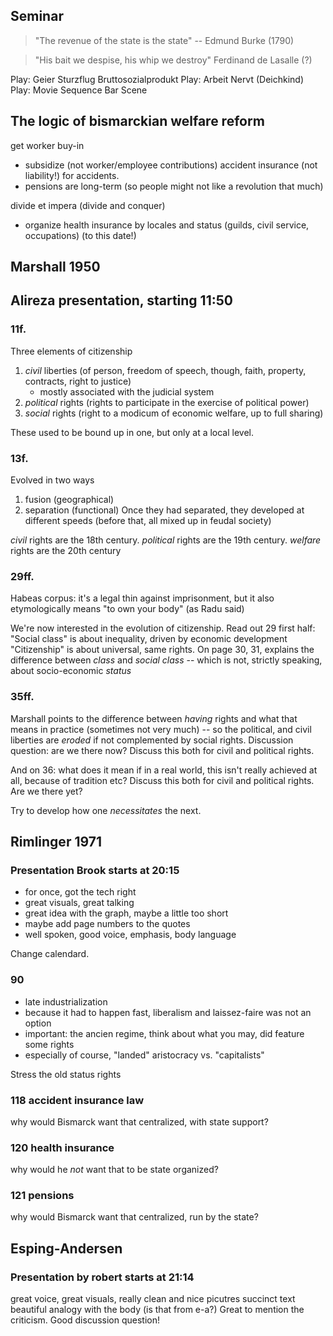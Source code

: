 ## Seminar

>"The revenue of the state is the state"
>-- Edmund Burke (1790)

>"His bait we despise, his whip we destroy"
>Ferdinand de Lasalle (?)

Play: Geier Sturzflug Bruttosozialprodukt
Play: Arbeit Nervt (Deichkind)
Play: Movie Sequence Bar Scene

## The logic of bismarckian welfare reform

get worker buy-in
- subsidize (not worker/employee contributions) accident insurance (not liability!) for accidents.
- pensions are long-term (so people might not like a revolution that much)

divide et impera (divide and conquer)
- organize health insurance by locales and status (guilds, civil service, occupations) (to this date!)

## Marshall 1950

## Alireza presentation, starting 11:50


### 11f.
Three elements of citizenship
1. *civil* liberties (of person, freedom of speech, though, faith, property, contracts, right to justice)
    - mostly associated with the judicial system
2. *political* rights (rights to participate in the exercise of political power)
3. *social* rights (right to a modicum of economic welfare, up to full sharing)

These used to be bound up in one, but only at a local level.

### 13f.
Evolved in two ways
1. fusion (geographical)
2. separation (functional)
Once they had separated, they developed at different speeds (before that, all mixed up in feudal society)

*civil* rights are the 18th century.
*political* rights are the 19th century.
*welfare* rights are the 20th century


### 29ff.

Habeas corpus: it's a legal thin against imprisonment, but it also etymologically means "to own your body" (as Radu said)

We're now interested in the evolution of citizenship.
Read out 29 first half: 
"Social class" is about inequality, driven by economic development
"Citizenship" is about universal, same rights.
On page 30, 31, explains the difference between *class* and *social class* -- which is not, strictly speaking, about socio-economic *status*


### 35ff.

Marshall points to the difference between *having* rights and what that means in practice (sometimes not very much) -- so the political, and civil liberties are *eroded* if not complemented by social rights.
Discussion question: are we there now?
Discuss this both for civil and political rights.

And on 36: what does it mean if in a real world, this isn't really achieved at all, because of tradition etc? 
Discuss this both for civil and political rights.
Are we there yet?

Try to develop how one *necessitates* the next.


## Rimlinger 1971

### Presentation Brook starts at 20:15
- for once, got the tech right
- great visuals, great talking
- great idea with the graph, maybe a little too short
- maybe add page numbers to the quotes
- well spoken, good voice, emphasis, body language


Change calendard.


### 90

- late industrialization
- because it had to happen fast, liberalism and laissez-faire was not an option
- important: the ancien regime, think about what you may, did feature some rights
- especially of course, "landed" aristocracy vs. "capitalists" 

Stress the old status rights


### 118 accident insurance law

why would Bismarck want that centralized, with state support?


### 120 health insurance

why would he *not* want that to be state organized?


### 121 pensions

why would Bismarck want that centralized, run by the state?


## Esping-Andersen

### Presentation by robert starts at 21:14
great voice, great visuals, really clean and nice picutres succinct text
beautiful analogy with the body (is that from e-a?)
Great to mention the criticism.
Good discussion question!
